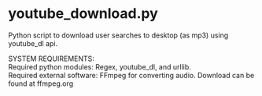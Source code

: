 # youtube_download.py  
Python script to download user searches to desktop (as mp3) using youtube_dl api.

SYSTEM REQUIREMENTS:  
  Required python modules: Regex, youtube_dl, and urllib.  
  Required external software: FFmpeg for converting audio. Download can be found at ffmpeg.org
